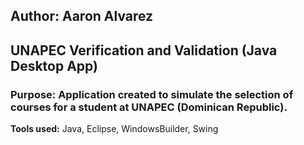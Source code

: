 ## Author: Aaron Alvarez

## UNAPEC Verification and Validation (Java Desktop App)

### Purpose: Application created to simulate the selection of courses for a student at UNAPEC (Dominican Republic).

**Tools used:** Java, Eclipse, WindowsBuilder, Swing
